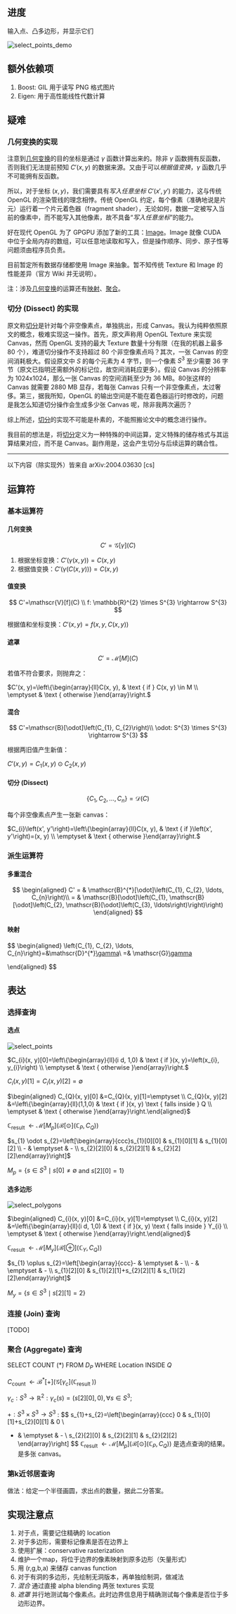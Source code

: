 ## 进度

输入点、凸多边形，并显示它们

![select_points_demo](/doc/assets/select_points_demo.png)

## 额外依赖项

1. Boost: GIL 用于读写 PNG 格式图片
2. Eigen: 用于高性能线性代数计算

## 疑难

### 几何变换的实现

注意到[几何变换](#几何变换)的目的坐标是通过 $\gamma$ 函数计算出来的。除非 $\gamma$ 函数拥有反函数，否则我们无法提前预知 $C'(x, y)$ 的数据来源。又由于可以*根据值变换*，$\gamma$ 函数几乎不可能拥有反函数。

所以，对于坐标 $(x, y)$，我们需要具有*写入任意坐标* $C'(x', y')$ 的能力，这与传统 OpenGL 的渲染管线的理念相悖。传统 OpenGL 约定，每个像素（准确地说是片元）运行着一个片元着色器（fragment shader），无论如何，数据一定被写入当前的像素中，而不能写入其他像素，故不具备“*写入任意坐标*”的能力。

好在现代 OpenGL 为了 GPGPU 添加了新的工具：[Image](https://www.khronos.org/opengl/wiki/Image_Load_Store)。Image 就像 CUDA 中位于全局内存的数组，可以任意地读取和写入，但是操作顺序、同步、原子性等问题须由程序员负责。

目前暂定所有数据存储都使用 Image 来抽象。暂不知传统 Texture 和 Image 的性能差异（官方 Wiki 并无说明）。

注：涉及[几何变换](#几何变换)的运算还有[映射](#映射)、[聚合](#聚合-aggregate-查询)。

### 切分 (Dissect) 的实现

原文称[切分](#切分-dissect)是针对每个非空像素点，单独挑出，形成 Canvas。我认为纯粹依照原文的概念，极难实现这一操作。首先，原文声称用 OpenGL Texture 来实现 Canvas，然而 OpenGL 支持的最大 Texture 数量十分有限（在我的机器上最多 80 个），难道切分操作不支持超过 80 个非空像素点吗？其次，一张 Canvas 的空间消耗极大。假设原文中 $S$ 的每个元素为 4 字节，则一个像素 $S^3$ 至少需要 36 字节（原文已指明还需额外的标记位，故空间消耗应更多）。假设 Canvas 的分辨率为 1024x1024，那么一张 Canvas 的空间消耗至少为 36 MB。80张这样的 Canvas 就需要 2880 MB 显存，若每张 Canvas 只有一个非空像素点，太过奢侈。第三，据我所知，OpenGL 的输出空间是不能在着色器运行时修改的，问题是我怎么知道切分操作会生成多少张 Canvas 呢，除非我两次遍历？

综上所述，[切分](#切分-dissect)的实现不可能是朴素的，不能照搬论文中的概念进行操作。

我目前的想法是，将[切分](#切分-dissect)定义为一种特殊的中间运算，定义特殊的储存格式与其运算结果对应，而不是 Canvas。副作用是，这会产生切分与后续运算的耦合性。

---

以下内容（除实现外）皆来自 arXiv:2004.03630 [cs]

## 运算符

### 基本运算符

#### 几何变换

$$
C'=\mathscr{G}[\gamma](C)
$$

1. 根据坐标变换：$C'(\gamma(x, y))=C(x, y)$
2. 根据值变换：$C'(\gamma(C(x, y)))=C(x, y)$

#### 值变换

$$
C'=\mathscr{V}[f](C)
\\
f: \mathbb{R}^{2} \times S^{3} \rightarrow S^{3}
$$

根据值和坐标变换：$C'(x, y)=f(x, y, C(x, y))$

#### 遮罩

$$
C'=\mathscr{M}[M](C)
$$

若值不符合要求，则抛弃之：

$C'(x, y)=\left\{\begin{array}{ll}C(x, y), & \text { if } C(x, y) \in M \\ \emptyset & \text { otherwise }\end{array}\right.$

#### 混合

$$
C'=\mathscr{B}[\odot]\left(C_{1}, C_{2}\right)\\
\odot: S^{3} \times S^{3} \rightarrow S^{3}
$$

根据两旧值产生新值：

 $C'(x, y)= C_{1}(x, y) \odot C_{2}(x, y)$

#### 切分 (Dissect)

$$
\left\{C_{1}, C_{2}, \ldots, C_{n}\right\}=\mathscr{D}(C)
$$

每个非空像素点产生一张新 canvas：

$C_{i}\left(x', y'\right)=\left\{\begin{array}{ll}C(x, y), & \text { if }\left(x', y'\right)=(x, y) \\ \emptyset & \text { otherwise }\end{array}\right.$

### 派生运算符

#### 多重混合

$$
\begin{aligned}
C' = & \mathscr{B}^{*}[\odot]\left(C_{1}, C_{2}, \ldots, C_{n}\right)\\
  = & \mathscr{B}[\odot]\left(C_{1}, \mathscr{B}[\odot]\left(C_{2}, \mathscr{B}[\odot]\left(C_{3}, \ldots\right)\right)\right)
\end{aligned}
$$

#### 映射

$$
\begin{aligned}
\left\{C_{1}, C_{2}, \ldots, C_{n}\right\}=&\mathscr{D}^{*}[\gamma](C)\\
=& \mathscr{G}[\gamma](\mathscr{D}(C))

\end{aligned}
$$

## 表达

### 选择查询

#### 选点 

![select_points](./doc/assets/select_points.png)

$C_{i}(x, y)[0]=\left\{\begin{array}{ll}(i d, 1,0) & \text { if }(x, y)=\left(x_{i}, y_{i}\right) \\ \emptyset & \text { otherwise }\end{array}\right.$

$C_{i}(x, y)[1]=C_{i}(x, y)[2]=\emptyset$

$\begin{aligned} C_{Q}(x, y)[0] &=C_{Q}(x, y)[1]=\emptyset \\ C_{Q}(x, y)[2] &=\left\{\begin{array}{ll}(1,1,0) & \text { if }(x, y) \text { falls inside } Q \\ \emptyset & \text { otherwise }\end{array}\right.\end{aligned}$

$\mathbb{C}_{\text {result }} \leftarrow \mathscr{M}\left[M_{p}\right]\left(\mathscr{B}[\odot]\left(\mathbb{C}_{P}, C_{Q}\right)\right)$

$s_{1} \odot s_{2}=\left[\begin{array}{ccc}s_{1}[0][0] & s_{1}[0][1] & s_{1}[0][2] \\ - & \emptyset & - \\ s_{2}[2][0] & s_{2}[2][1] & s_{2}[2][2]\end{array}\right]$

$M_{p}=\left\{s \in S^{3} \mid s[0] \neq \emptyset\right.$ and $\left.s[2][0]=1\right\}$

#### 选多边形

![select_polygons](./doc/assets/select_polygons.png)

$\begin{aligned} C_{i}(x, y)[0] &=C_{i}(x, y)[1]=\emptyset \\ C_{i}(x, y)[2] &=\left\{\begin{array}{ll}(i d, 1,0) & \text { if }(x, y) \text { falls inside } Y_{i} \\ \emptyset & \text { otherwise }\end{array}\right.\end{aligned}$

$\mathbb{C}_{\text {result }} \leftarrow \mathscr{M}\left[M_{y}\right]\left(\mathscr{B}[\oplus]\left(\mathbb{C}_{Y}, C_{Q}\right)\right)$

$s_{1} \oplus s_{2}=\left[\begin{array}{ccc}- & \emptyset & - \\ - & \emptyset & - \\ s_{1}[2][0] & s_{1}[2][1]+s_{2}[2][1] & s_{1}[2][2]\end{array}\right]$

$M_{y}=\left\{s \in S^{3} \mid s[2][1]=2\right\}$

### 连接 (Join) 查询

[TODO]

### 聚合 (Aggregate) 查询

SELECT COUNT (*) FROM $D_P$ WHERE Location INSIDE $Q$

 $C_{\text {count }} \leftarrow \mathscr{B}^{*}[+]\left(\mathscr{G}\left[\gamma_{c}\right]\left(\mathbb{C}_{\text {result }}\right)\right)$

 $\gamma_{c}: S^{3} \rightarrow \mathbb{R}^{2}: \gamma_{c}(s)=(s[2][0], 0), \forall s \in S^{3} ;$ 

$+: S^{3} \times S^{3} \rightarrow S^{3}$ : 
$$
s_{1}+s_{2}=\left[\begin{array}{ccc}
0 & s_{1}[0][1]+s_{2}[0][1] & 0 \\
- & \emptyset & - \\
s_{2}[2][0] & s_{2}[2][1] & s_{2}[2][2]
\end{array}\right]
$$
$\mathbb{C}_{\text {result }} \leftarrow \mathscr{M}\left[M_{p}\right]\left(\mathscr{B}[\odot]\left(\mathbb{C}_{P}, C_{Q}\right)\right)$ 是选点查询的结果。是多张 canvas。

### 第k近邻居查询

做法：给定一个半径画圆，求出点的数量，据此二分答案。



## 实现注意点

1. 对于点，需要记住精确的 location
2. 对于多边形，需要标记像素是否在边界上
3. 使用扩展：conservative rasterization
4. 维护一个map，将位于边界的像素映射到原多边形（矢量形式）
5. 用 (r,g,b,a) 来储存 canvas function
6. 对于有洞的多边形，先绘制无洞版本，再单独绘制洞，做减法
7. *混合* 通过直接 alpha blending 两张 textures 实现
8. *遮罩* 并行地测试每个像素点。此时边界信息用于精确测试每个像素是否位于多边形边界。



